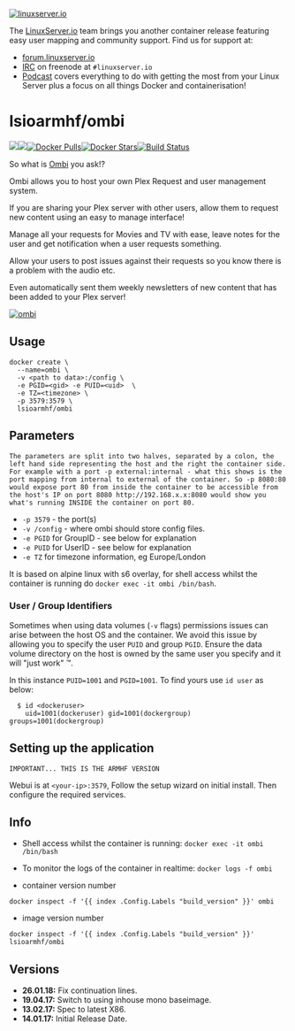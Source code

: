 [linuxserverurl]: https://linuxserver.io
[forumurl]: https://forum.linuxserver.io
[ircurl]: https://www.linuxserver.io/irc/
[podcasturl]: https://www.linuxserver.io/podcast/
[appurl]: https://ombi.io/
[hub]: https://hub.docker.com/r/lsioarmhf/ombi/

[![linuxserver.io](https://raw.githubusercontent.com/linuxserver/docker-templates/master/linuxserver.io/img/linuxserver_medium.png)][linuxserverurl]

The [LinuxServer.io][linuxserverurl] team brings you another container release featuring easy user mapping and community support. Find us for support at:
* [forum.linuxserver.io][forumurl]
* [IRC][ircurl] on freenode at `#linuxserver.io`
* [Podcast][podcasturl] covers everything to do with getting the most from your Linux Server plus a focus on all things Docker and containerisation!

# lsioarmhf/ombi
[![](https://images.microbadger.com/badges/version/lsioarmhf/ombi.svg)](https://microbadger.com/images/lsioarmhf/ombi "Get your own version badge on microbadger.com")[![](https://images.microbadger.com/badges/image/lsioarmhf/ombi.svg)](https://microbadger.com/images/lsioarmhf/ombi "Get your own image badge on microbadger.com")[![Docker Pulls](https://img.shields.io/docker/pulls/lsioarmhf/ombi.svg)][hub][![Docker Stars](https://img.shields.io/docker/stars/lsioarmhf/ombi.svg)][hub][![Build Status](https://ci.linuxserver.io/buildStatus/icon?job=Docker-Builders/armhf/armhf-ombi)](https://ci.linuxserver.io/job/Docker-Builders/job/armhf/job/armhf-ombi/)

[hub]: https://hub.docker.com/r/linuxserver/ombi/

So what is [Ombi][appurl] you ask!?

Ombi allows you to host your own Plex Request and user management system.
 
If you are sharing your Plex server with other users, allow them to request new content using an easy to manage interface! 

Manage all your requests for Movies and TV with ease, leave notes for the user and get notification when a user requests something. 

Allow your users to post issues against their requests so you know there is a problem with the audio etc. 

Even automatically sent them weekly newsletters of new content that has been added to your Plex server!

[![ombi](https://raw.githubusercontent.com/linuxserver/docker-templates/master/linuxserver.io/img/ombi.png)][appurl]

## Usage

```
docker create \
  --name=ombi \
  -v <path to data>:/config \
  -e PGID=<gid> -e PUID=<uid>  \
  -e TZ=<timezone> \  
  -p 3579:3579 \
  lsioarmhf/ombi
```

## Parameters

`The parameters are split into two halves, separated by a colon, the left hand side representing the host and the right the container side. 
For example with a port -p external:internal - what this shows is the port mapping from internal to external of the container.
So -p 8080:80 would expose port 80 from inside the container to be accessible from the host's IP on port 8080
http://192.168.x.x:8080 would show you what's running INSIDE the container on port 80.`



* `-p 3579` - the port(s)
* `-v /config` - where ombi should store config files.
* `-e PGID` for GroupID - see below for explanation
* `-e PUID` for UserID - see below for explanation
* `-e TZ` for timezone information, eg Europe/London

It is based on alpine linux with s6 overlay, for shell access whilst the container is running do `docker exec -it ombi /bin/bash`.

### User / Group Identifiers

Sometimes when using data volumes (`-v` flags) permissions issues can arise between the host OS and the container. We avoid this issue by allowing you to specify the user `PUID` and group `PGID`. Ensure the data volume directory on the host is owned by the same user you specify and it will "just work" ™.

In this instance `PUID=1001` and `PGID=1001`. To find yours use `id user` as below:

```
  $ id <dockeruser>
    uid=1001(dockeruser) gid=1001(dockergroup) groups=1001(dockergroup)
```

## Setting up the application
`IMPORTANT... THIS IS THE ARMHF VERSION`

Webui is at `<your-ip>:3579`, Follow the setup wizard on initial install.  Then configure the required services.

## Info

* Shell access whilst the container is running: `docker exec -it ombi /bin/bash`
* To monitor the logs of the container in realtime: `docker logs -f ombi`

* container version number 

`docker inspect -f '{{ index .Config.Labels "build_version" }}' ombi`

* image version number

`docker inspect -f '{{ index .Config.Labels "build_version" }}' lsioarmhf/ombi`

## Versions

+ **26.01.18:** Fix continuation lines.
+ **19.04.17:** Switch to using inhouse mono baseimage.
+ **13.02.17:** Spec to latest X86.
+ **14.01.17:** Initial Release Date.
